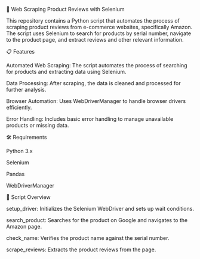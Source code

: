🛒 Web Scraping Product Reviews with Selenium

This repository contains a Python script that automates the process of scraping product reviews from e-commerce websites, specifically Amazon. The script uses Selenium to search for products by serial number, navigate to the product page, and extract reviews and other relevant information.

📋 Features

Automated Web Scraping: The script automates the process of searching for products and extracting data using Selenium.

Data Processing: After scraping, the data is cleaned and processed for further analysis.

Browser Automation: Uses WebDriverManager to handle browser drivers efficiently.

Error Handling: Includes basic error handling to manage unavailable products or missing data.

🛠️ Requirements

Python 3.x

Selenium

Pandas

WebDriverManager

📝 Script Overview

setup_driver: Initializes the Selenium WebDriver and sets up wait conditions.

search_product: Searches for the product on Google and navigates to the Amazon page.

check_name: Verifies the product name against the serial number.

scrape_reviews: Extracts the product reviews from the page.
